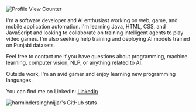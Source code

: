 ![Profile View Counter](https://komarev.com/ghpvc/?username=harmindersinghnijjar&color=red)

I'm a software developer and AI enthusiast working on web, game, and mobile application automation. I'm learning Java, HTML, CSS, and JavaScript and looking to collaborate on training intelligent agents to play video games. I'm also seeking help training and deploying AI models trained on Punjabi datasets. 

Feel free to contact me if you have questions about programming, machine learning, computer vision, NLP, or anything related to AI. 

Outside work, I'm an avid gamer and enjoy learning new programming languages.

You can find me on LinkedIn: [LinkedIn](https://www.linkedin.com/in/harmindersinghnijjar/)



 ![harmindersinghnijjar's GitHub stats](https://github-readme-streak-stats.herokuapp.com/?user=harmindersinghnijjar&theme=dark&ring=e73737&currStreakNum=ffffff&hide_border=true&background=0E1118)

<!--
**harmindersinghnijjar/harmindersinghnijjar** is a ✨ _special_ ✨ repository because its `README.md` (this file) appears on your GitHub profile.

-->
